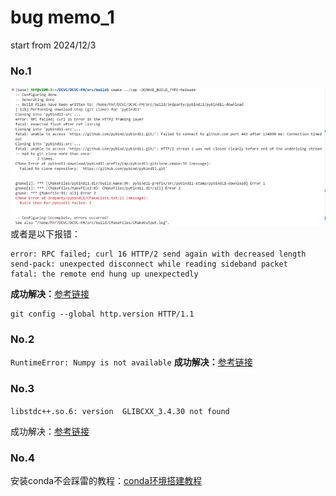 # bug memo_1
start from 2024/12/3

### No.1
![alt text](image.png)
或者是以下报错：
```
error: RPC failed; curl 16 HTTP/2 send again with decreased length
send-pack: unexpected disconnect while reading sideband packet
fatal: the remote end hung up unexpectedly
```

**成功解决：**[参考链接](https://blog.csdn.net/qq_45934285/article/details/131736984)
```
git config --global http.version HTTP/1.1
```


### No.2

`RuntimeError: Numpy is not available`
**成功解决：**[参考链接](https://blog.csdn.net/m0_51647880/article/details/140273540)


### No.3

`libstdc++.so.6: version  GLIBCXX_3.4.30 not found`

成功解决：[参考链接](https://www.cnblogs.com/michaelcjl/p/18432886)


### No.4
安装conda不会踩雷的教程：[conda环境搭建教程](https://blog.csdn.net/Alex_81D/article/details/135692506)